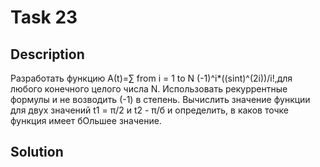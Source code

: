 # Task 23

## Description

Разработать функцию А(t)=∑ from i = 1 to N (-1)^i*((sint)^(2i))/i!,для любого конечного целого числа N. Использовать рекуррентные формулы и не возводить (-1) в степень. Вычислить значение функции для двух значений t1 = π/2 и t2 - π/б и определить, в каков точке функция имеет бОльшее значение.

## Solution

```C++

```
